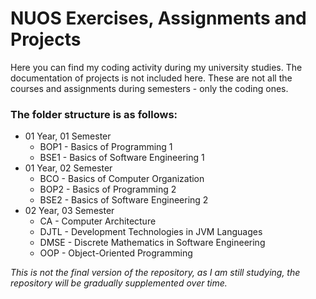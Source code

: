 # NUOS Exercises, Assignments and Projects
Here you can find my coding activity during my university studies. The documentation of projects is not included here.
These are not all the courses and assignments during semesters - only the coding ones.

### The folder structure is as follows:
- 01 Year, 01 Semester
  - BOP1 - Basics of Programming 1
  - BSE1 - Basics of Software Engineering 1
- 01 Year, 02 Semester
  - BCO - Basics of Computer Organization
  - BOP2 - Basics of Programming 2
  - BSE2 - Basics of Software Engineering 2
- 02 Year, 03 Semester
  - CA - Computer Architecture
  - DJTL - Development Technologies in JVM Languages
  - DMSE - Discrete Mathematics in Software Engineering
  - OOP - Object-Oriented Programming

*This is not the final version of the repository, as I am still studying, the repository will be gradually supplemented over time.*


